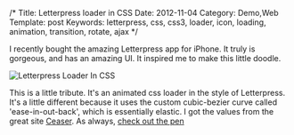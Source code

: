 /*
Title: Letterpress loader in CSS
Date: 2012-11-04
Category: Demo,Web
Template: post
Keywords: letterpress, css, css3, loader, icon, loading, animation, transition, rotate, ajax
*/

I recently bought the amazing Letterpress app for iPhone. It truly is gorgeous, and has an amazing UI. It inspired me to make this little doodle.

<div class="center">
  <img src="http://ohdoylerules.com/content/images/Screen-Shot-2012-11-04-at-1.34.39-AM11.png" alt="Letterpress Loader In CSS">
</div>

This is a little tribute. It's an animated css loader in the style of Letterpress. It's a little different because it uses the custom cubic-bezier curve called 'ease-in-out-back', which is essentially elastic. I got the values from the great site [Ceaser](http://matthewlein.com/ceaser/ "Ceaser"). As always, [check out the pen](http://codepen.io/james2doyle/pen/rDEzp "Letterpress CSS Loader")
